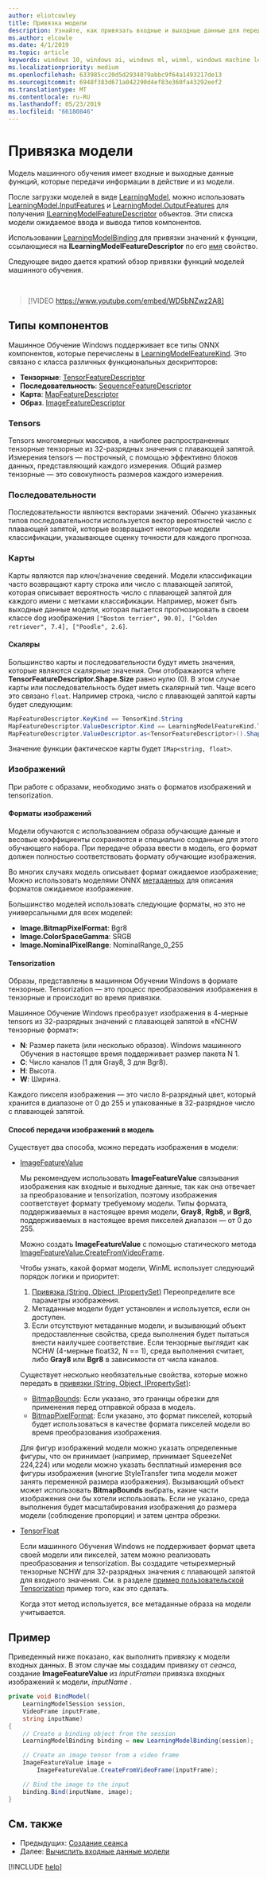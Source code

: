 ```yaml
---
author: eliotcowley
title: Привязка модели
description: Узнайте, как привязать входные и выходные данные для передачи информации в действие и из модели элемента модели.
ms.author: elcowle
ms.date: 4/1/2019
ms.topic: article
keywords: windows 10, windows ai, windows ml, winml, windows machine learning
ms.localizationpriority: medium
ms.openlocfilehash: 633985cc20d5d2934079abbc9f64a1493217de13
ms.sourcegitcommit: 6948f383d671a042290d4ef83e360fa43292eef2
ms.translationtype: MT
ms.contentlocale: ru-RU
ms.lasthandoff: 05/23/2019
ms.locfileid: "66180846"
---
```

# <a name="bind-a-model"></a>Привязка модели

Модель машинного обучения имеет входные и выходные данные функций, которые передачи информации в действие и из модели.

После загрузки моделей в виде [LearningModel](https://docs.microsoft.com/uwp/api/windows.ai.machinelearning.learningmodel), можно использовать [LearningModel.InputFeatures](https://docs.microsoft.com/uwp/api/windows.ai.machinelearning.learningmodel.inputfeatures) и [LearningModel.OutputFeatures](https://docs.microsoft.com/uwp/api/windows.ai.machinelearning.learningmodel.outputfeatures) для получения [ ILearningModelFeatureDescriptor](https://docs.microsoft.com/uwp/api/windows.ai.machinelearning.ilearningmodelfeaturedescriptor) объектов. Эти списка модели ожидаемое ввода и вывода типов компонентов.

Использовании [LearningModelBinding](https://docs.microsoft.com/uwp/api/windows.ai.machinelearning.learningmodelbinding) для привязки значений к функции, ссылающиеся на **ILearningModelFeatureDescriptor** по его [имя](https://docs.microsoft.com/uwp/api/windows.ai.machinelearning.ilearningmodelfeaturedescriptor.name) свойство.

Следующее видео дается краткий обзор привязки функций моделей машинного обучения.

<br/>

> [!VIDEO https://www.youtube.com/embed/WD5bNZwz2A8]

## <a name="types-of-features"></a>Типы компонентов

Машинное Обучение Windows поддерживает все типы ONNX компонентов, которые перечислены в [LearningModelFeatureKind](https://docs.microsoft.com/uwp/api/windows.ai.machinelearning.learningmodelfeaturekind). Это связано с класса различных функциональных дескрипторов:

* **Тензорные**: [TensorFeatureDescriptor](https://docs.microsoft.com/uwp/api/windows.ai.machinelearning.tensorfeaturedescriptor)
* **Последовательность**: [SequenceFeatureDescriptor](https://docs.microsoft.com/uwp/api/windows.ai.machinelearning.sequencefeaturedescriptor)
* **Карта**: [MapFeatureDescriptor](https://docs.microsoft.com/uwp/api/windows.ai.machinelearning.mapfeaturedescriptor)
* **Образ**. [ImageFeatureDescriptor](https://docs.microsoft.com/uwp/api/windows.ai.machinelearning.imagefeaturedescriptor)

### <a name="tensors"></a>Tensors

Tensors многомерных массивов, а наиболее распространенных тензорные тензорные из 32-разрядных значения с плавающей запятой. Измерения tensors — построчный, с помощью эффективно блоков данных, представляющий каждого измерения. Общий размер тензорные — это совокупность размеров каждого измерения.

### <a name="sequences"></a>Последовательности

Последовательности являются векторами значений. Обычно указанных типов последовательности используется вектор вероятностей число с плавающей запятой, которые возвращают некоторые модели классификации, указывающее оценку точности для каждого прогноза. 

### <a name="maps"></a>Карты

Карты являются пар ключ/значение сведений. Модели классификации часто возвращают карту строка или число с плавающей запятой, которая описывает вероятность число с плавающей запятой для каждого имени с метками классификации. Например, может быть выходные данные модели, которая пытается прогнозировать в своем классе dog изображения `["Boston terrier", 90.0], ["Golden retriever", 7.4], ["Poodle", 2.6]`.

#### <a name="scalars"></a>Скаляры

Большинство карты и последовательности будут иметь значения, которые являются скалярные значения. Они отображаются where **TensorFeatureDescriptor.Shape.Size** равно нулю (0). В этом случае карты или последовательность будет иметь скалярный тип. Чаще всего это связано `float`. Например строка, число с плавающей запятой карты будет следующим:

```cs
MapFeatureDescriptor.KeyKind == TensorKind.String
MapFeatureDescriptor.ValueDescriptor.Kind == LearningModelFeatureKind.Tensor
MapFeatureDescriptor.ValueDescriptor.as<TensorFeatureDescriptor>().Shape.Size == 0
```

Значение функции фактическое карты будет `IMap<string, float>`.

### <a name="images"></a>Изображений

При работе с образами, необходимо знать о форматов изображений и tensorization.

#### <a name="image-formats"></a>Форматы изображений

Модели обучаются с использованием образа обучающие данные и весовые коэффициенты сохраняются и специально созданные для этого обучающего набора. При передаче образа ввести в модель, его формат должен полностью соответствовать формату обучающие изображения.

Во многих случаях модель описывает формат ожидаемое изображение; Можно использовать моделями ONNX [метаданных](https://github.com/onnx/onnx/blob/master/docs/MetadataProps.md) для описания форматов ожидаемое изображение.  

Большинство моделей использовать следующие форматы, но это не универсальными для всех моделей:

* **Image.BitmapPixelFormat**: Bgr8
* **Image.ColorSpaceGamma**: SRGB
* **Image.NominalPixelRange**: NominalRange_0_255

#### <a name="tensorization"></a>Tensorization

Образы, представлены в машинном Обучении Windows в формате тензорные. Tensorization — это процесс преобразования изображения в тензорные и происходит во время привязки.

Машинное Обучение Windows преобразует изображения в 4-мерные tensors из 32-разрядных значений с плавающей запятой в «NCHW тензорные формат»:

* **N**: Размер пакета (или несколько образов). Windows машинного Обучения в настоящее время поддерживает размер пакета N 1.
* **C**: Число каналов (1 для Gray8, 3 для Bgr8).
* **H**: Высота.
* **W**: Ширина.

Каждого пикселя изображения — это число 8-разрядный цвет, который хранится в диапазоне от 0 до 255 и упакованные в 32-разрядное число с плавающей запятой.

#### <a name="how-to-pass-images-into-the-model"></a>Способ передачи изображений в модель

Существует два способа, можно передать изображения в модели:

* [ImageFeatureValue](https://docs.microsoft.com/uwp/api/windows.ai.machinelearning.imagefeaturevalue)

    Мы рекомендуем использовать **ImageFeatureValue** связывания изображения как входные и выходные данные, так как она отвечает за преобразование и tensorization, поэтому изображения соответствует формату требуемому модели. Типы формата, поддерживаемых в настоящее время модели, **Gray8**, **Rgb8**, и **Bgr8**, поддерживаемых в настоящее время пикселей диапазон — от 0 до 255.

    Можно создать **ImageFeatureValue** с помощью статического метода [ImageFeatureValue.CreateFromVideoFrame](https://docs.microsoft.com/uwp/api/windows.ai.machinelearning.imagefeaturevalue.createfromvideoframe).

    Чтобы узнать, какой формат модели, WinML использует следующий порядок логики и приоритет:

    1. [Привязка (String, Object, IPropertySet)](https://docs.microsoft.com/uwp/api/windows.ai.machinelearning.learningmodelbinding.bind#Windows_AI_MachineLearning_LearningModelBinding_Bind_System_String_System_Object_Windows_Foundation_Collections_IPropertySet_) Переопределите все параметры изображения.
    2. Метаданные модели будет установлен и используется, если он доступен.
    3. Если отсутствуют метаданные модели, и вызывающий объект предоставленные свойства, среда выполнения будет пытаться внести наилучшее соответствие. Если тензорные выглядит как NCHW (4-мерные float32, N == 1), среда выполнения считает, либо **Gray8** или **Bgr8** в зависимости от числа каналов.

    Существует несколько необязательные свойства, которые можно передать в [привязки (String, Object, IPropertySet)](https://docs.microsoft.com/uwp/api/windows.ai.machinelearning.learningmodelbinding.bind#Windows_AI_MachineLearning_LearningModelBinding_Bind_System_String_System_Object_Windows_Foundation_Collections_IPropertySet_):

    * [BitmapBounds](https://docs.microsoft.com/uwp/api/windows.graphics.imaging.bitmapbounds): Если указано, это границы обрезки для применения перед отправкой образа в модель.
    * [BitmapPixelFormat](https://docs.microsoft.com/uwp/api/windows.graphics.imaging.bitmappixelformat): Если указано, это формат пикселей, который будет использоваться в качестве формата пикселей модели во время преобразования изображения.

    Для фигур изображений модели можно указать определенные фигуры, что он принимает (например, принимает SqueezeNet 224,224) или модели можно указать бесплатный измерения все фигуры изображения (многие StyleTransfer типа модели может занять переменной размера изображения). Вызывающий объект может использовать **BitmapBounds** выбрать, какие части изображения они бы хотели использовать. Если не указано, среда выполнения будет масштабирования изображения до размера модели (соблюдение пропорции) и затем центра обрезки.  

* [TensorFloat](https://docs.microsoft.com/uwp/api/windows.ai.machinelearning.tensorfloat)

    Если машинного Обучения Windows не поддерживает формат цвета своей модели или пикселей, затем можно реализовать преобразования и tensorization. Вы создадите четырехмерный тензорные NCHW для 32-разрядных значения с плавающей запятой для входного значения. См. в разделе [пример пользовательской Tensorization](https://github.com/Microsoft/Windows-Machine-Learning/tree/master/Samples/CustomTensorization) пример того, как это сделать.

    Когда этот метод используется, все метаданные образа на модели учитывается.

## <a name="example"></a>Пример

Приведенный ниже показано, как выполнить привязку к модели входных данных. В этом случае мы создадим привязку от *сеанса*, создание **ImageFeatureValue** из *inputFrame*и привязка входных изображений к модели, *inputName* .

```cs
private void BindModel(
    LearningModelSession session, 
    VideoFrame inputFrame, 
    string inputName) 
{
    // Create a binding object from the session
    LearningModelBinding binding = new LearningModelBinding(session);

    // Create an image tensor from a video frame
    ImageFeatureValue image = 
        ImageFeatureValue.CreateFromVideoFrame(inputFrame);

    // Bind the image to the input
    binding.Bind(inputName, image);
}
```

## <a name="see-also"></a>См. также

* Предыдущих: [Создание сеанса](create-a-session.md)
* Далее: [Вычислить входные данные модели](evaluate-model-inputs.md)

[!INCLUDE [help](../includes/get-help.md)]
